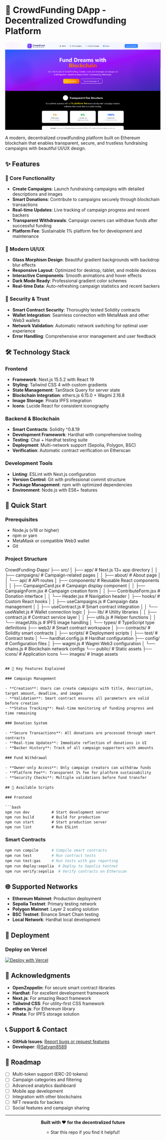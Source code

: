 # 🌟 CrowdFunding DApp - Decentralized Crowdfunding Platform

![CrowdFunding DApp](https://github.com/Satyam8589/CrowdFunding-Dapp/blob/main/Screenshot%202025-08-29%20022017.png?raw=true)

A modern, decentralized crowdfunding platform built on Ethereum blockchain that enables transparent, secure, and trustless fundraising campaigns with beautiful UI/UX design.

## ✨ Features

### 🚀 Core Functionality

- **Create Campaigns**: Launch fundraising campaigns with detailed descriptions and images
- **Smart Donations**: Contribute to campaigns securely through blockchain transactions
- **Real-time Updates**: Live tracking of campaign progress and recent backers
- **Transparent Withdrawals**: Campaign owners can withdraw funds after successful funding
- **Platform Fee**: Sustainable 1% platform fee for development and maintenance

### 🎨 Modern UI/UX

- **Glass Morphism Design**: Beautiful gradient backgrounds with backdrop blur effects
- **Responsive Layout**: Optimized for desktop, tablet, and mobile devices
- **Interactive Components**: Smooth animations and hover effects
- **Dark Mode Ready**: Professional gradient color schemes
- **Real-time Data**: Auto-refreshing campaign statistics and recent backers

### 🔐 Security & Trust

- **Smart Contract Security**: Thoroughly tested Solidity contracts
- **Wallet Integration**: Seamless connection with MetaMask and other Web3 wallets
- **Network Validation**: Automatic network switching for optimal user experience
- **Error Handling**: Comprehensive error management and user feedback

## 🛠️ Technology Stack

### Frontend

- **Framework**: Next.js 15.5.2 with React 19
- **Styling**: Tailwind CSS 4 with custom gradients
- **State Management**: TanStack Query for server state
- **Blockchain Integration**: ethers.js 6.15.0 + Wagmi 2.16.8
- **Image Storage**: Pinata IPFS integration
- **Icons**: Lucide React for consistent iconography

### Backend & Blockchain

- **Smart Contracts**: Solidity ^0.8.19
- **Development Framework**: Hardhat with comprehensive tooling
- **Testing**: Chai + Hardhat testing suite
- **Deployment**: Multi-network support (Sepolia, Polygon, BSC)
- **Verification**: Automatic contract verification on Etherscan

### Development Tools

- **Linting**: ESLint with Next.js configuration
- **Version Control**: Git with professional commit structure
- **Package Management**: npm with optimized dependencies
- **Environment**: Node.js with ES6+ features

## 🚀 Quick Start

### Prerequisites

- Node.js (v18 or higher)
- npm or yarn
- MetaMask or compatible Web3 wallet
- Git

### Project Structure

CrowdFunding-Dapp/
├── src/
│   ├── app/                      # Next.js 13+ app directory
│   │   ├── campaigns/           # Campaign-related pages
│   │   ├── about/              # About page
│   │   └── api/                # API routes
│   ├── components/             # Reusable React components
│   │   ├── CampaignCard.jsx    # Campaign display component
│   │   ├── CampaignForm.jsx    # Campaign creation form
│   │   ├── ContributeForm.jsx  # Donation interface
│   │   └── Header.jsx          # Navigation header
│   ├── hooks/                  # Custom React hooks
│   │   ├── useCampaigns.js     # Campaign data management
│   │   ├── useContract.js      # Smart contract integration
│   │   └── useWallet.js        # Wallet connection logic
│   ├── lib/                    # Utility libraries
│   │   ├── contract.js         # Contract service layer
│   │   ├── utils.js            # Helper functions
│   │   └── imageUtils.js       # IPFS image handling
│   └── types/                  # TypeScript type definitions
├── web3/                       # Smart contract workspace
│   ├── contracts/              # Solidity smart contracts
│   ├── scripts/                # Deployment scripts
│   ├── test/                   # Contract tests
│   └── hardhat.config.js       # Hardhat configuration
├── config/                     # Configuration files
│   ├── wagmi.js               # Wagmi Web3 configuration
│   └── chains.js              # Blockchain network configs
└── public/                     # Static assets
    ├── icons/                 # Application icons
    └── images/                # Image assets
```

## 🎯 Key Features Explained

### Campaign Management

- **Creation**: Users can create campaigns with title, description, target amount, deadline, and images
- **Validation**: Smart contract ensures all parameters are valid before creation
- **Status Tracking**: Real-time monitoring of funding progress and time remaining

### Donation System

- **Secure Transactions**: All donations are processed through smart contracts
- **Real-time Updates**: Immediate reflection of donations in UI
- **Backer History**: Track of all campaign supporters with amounts

### Fund Withdrawal

- **Owner-only Access**: Only campaign creators can withdraw funds
- **Platform Fee**: Transparent 1% fee for platform sustainability
- **Security Checks**: Multiple validations before fund transfer

## 🔧 Available Scripts

### Frontend

```bash
npm run dev          # Start development server
npm run build        # Build for production
npm run start        # Start production server
npm run lint         # Run ESLint
```

### Smart Contracts

```bash
npm run compile      # Compile smart contracts
npm run test         # Run contract tests
npm run test:gas     # Run tests with gas reporting
npm run deploy:sepolia  # Deploy to Sepolia testnet
npm run verify:sepolia  # Verify contracts on Etherscan
```

## 🌐 Supported Networks

- **Ethereum Mainnet**: Production deployment
- **Sepolia Testnet**: Primary testing network
- **Polygon Mainnet**: Layer 2 scaling solution
- **BSC Testnet**: Binance Smart Chain testing
- **Local Network**: Hardhat local development

## 🚀 Deployment

### Deploy on Vercel

[![Deploy with Vercel](https://vercel.com/button)](https://vercel.com/new/clone?repository-url=https://github.com/Satyam8589/CrowdFunding-Dapp)

## 🙏 Acknowledgments

- **OpenZeppelin**: For secure smart contract libraries
- **Hardhat**: For excellent development framework
- **Next.js**: For amazing React framework
- **Tailwind CSS**: For utility-first CSS framework
- **ethers.js**: For Ethereum library
- **Pinata**: For IPFS storage solution

## 📞 Support & Contact

- **GitHub Issues**: [Report bugs or request features](https://github.com/Satyam8589/CrowdFunding-Dapp/issues)
- **Developer**: [@Satyam8589](https://github.com/Satyam8589)

## 🚀 Roadmap

- [ ] Multi-token support (ERC-20 tokens)
- [ ] Campaign categories and filtering
- [ ] Advanced analytics dashboard
- [ ] Mobile app development
- [ ] Integration with other blockchains
- [ ] NFT rewards for backers
- [ ] Social features and campaign sharing

---

<div align="center">
  <p><strong>Built with ❤️ for the decentralized future</strong></p>
  <p>⭐ Star this repo if you find it helpful!</p>
</div>
